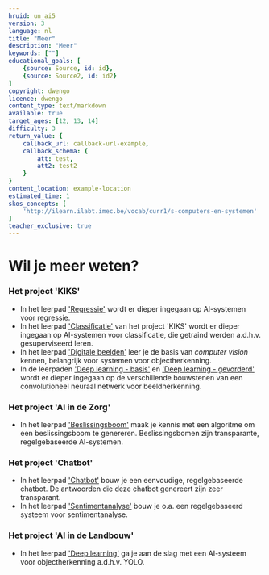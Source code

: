 ```yaml
---
hruid: un_ai5
version: 3
language: nl
title: "Meer"
description: "Meer"
keywords: [""]
educational_goals: [
    {source: Source, id: id}, 
    {source: Source2, id: id2}
]
copyright: dwengo
licence: dwengo
content_type: text/markdown
available: true
target_ages: [12, 13, 14]
difficulty: 3
return_value: {
    callback_url: callback-url-example,
    callback_schema: {
        att: test,
        att2: test2
    }
}
content_location: example-location
estimated_time: 1
skos_concepts: [
    'http://ilearn.ilabt.imec.be/vocab/curr1/s-computers-en-systemen'
]
teacher_exclusive: true
---
```


# Wil je meer weten?

### Het project 'KIKS'
- In het leerpad ['Regressie'](https://www.dwengo.org/learning-path.html?hruid=kiks6_regressie&language=nl&te=true&source_page=%2Fkiks%2F&source_title=%20KIKS#kiks_iris_regressie;nl;3) wordt er dieper ingegaan op AI-systemen voor regressie.
- In het leerpad ['Classificatie'](https://www.dwengo.org/learning-path.html?hruid=kiks5_classificatie&language=nl&te=true&source_page=%2Fkiks%2F&source_title=%20KIKS#kiks_mnist;nl;3) van het project 'KIKS' wordt er dieper ingegaan op AI-systemen voor classificatie, die getraind werden a.d.h.v. gesuperviseerd leren.
- In het leerpad ['Digitale beelden'](https://www.dwengo.org/learning-path.html?hruid=pn_digitalebeelden&language=nl&te=true&source_page=%2Fkiks%2F&source_title=%20KIKS#pn_db_inleiding;nl;3) leer je de basis van *computer vision* kennen, belangrijk voor systemen voor objectherkenning.
- In de leerpaden ['Deep learning - basis'](https://www.dwengo.org/learning-path.html?hruid=kiks3_dl_basis&language=nl&te=true&source_page=%2Fkiks%2F&source_title=%20KIKS#kiks_inleiding;nl;3) en ['Deep learning - gevorderd'](https://www.dwengo.org/learning-path.html?hruid=kiks4_dl_gevorderd&language=nl&te=true&source_page=%2Fkiks%2F&source_title=%20KIKS#kiks_convolutie_bewerking;nl;3) wordt er dieper ingegaan op de verschillende bouwstenen van een convolutioneel neuraal netwerk voor beeldherkenning. 

### Het project 'AI in de Zorg'
- In het leerpad ['Beslissingsboom'](https://www.dwengo.org/learning-path.html?hruid=aiz1_zorg&language=nl&te=true&source_page=%2Fcare%2F&source_title=%20AI%20in%20de%20Zorg#aiz_inleiding;nl;3) maak je kennis met een algoritme om een beslissingsboom te genereren. Beslissingsbomen zijn transparante, regelgebaseerde AI-systemen.

### Het project 'Chatbot'
- In het leerpad ['Chatbot'](https://www.dwengo.org/learning-path.html?hruid=cb1_chatbot&language=nl&te=true&source_page=%2Fchatbot%2F&source_title=%20Chatbot#cb_chatbot_inleiding;nl;3) bouw je een eenvoudige, regelgebaseerde chatbot. De antwoorden die deze chatbot genereert zijn zeer transparant.
- In het leerpad ['Sentimentanalyse'](https://www.dwengo.org/learning-path.html?hruid=cb2_sentimentanalyse&language=nl&te=true&source_page=%2Fchatbot%2F&source_title=%20Chatbot#pn_sa_inleiding;nl;3) bouw je o.a. een regelgebaseerd systeem voor sentimentanalyse. 

### Het project 'AI in de Landbouw'
- In het leerpad ['Deep learning'](https://www.dwengo.org/learning-path.html?hruid=agri_landbouw&language=nl&te=true&source_page=%2Fagriculture%2F&source_title=%20AI%20in%20de%20Landbouw#agri_computervisie;nl;3) ga je aan de slag met een AI-systeem voor objectherkenning a.d.h.v. YOLO.

